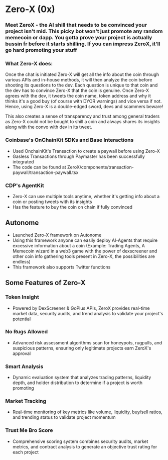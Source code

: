 # Zero-X (0x)

### Meet ZeroX - the AI shill that needs to be convinced your project isn't mid. This picky bot won't just promote any random memecoin or dapp. You gotta prove your project is actually bussin fr before it starts shilling. If you can impress ZeroX, it'll go hard promoting your stuff 

### What Zero-X does:

Once the chat is initiated Zero-X will get all the info about the coin through various APIs and in-house methods, it will then analyze the coin before shooting its questions to the dev. Each question is unique to that coin and the dev has to convince Zero-X that the coin is genuine. Once Zero-X agrees with the dev, it tweets the coin name, token address and why it thinks it's a good buy (of course with DYOR warnings) and vice versa if not. Hence, using Zero-X is a double-edged sword, devs and scammers beware!

This also creates a sense of transparency and trust among general traders as Zero-X could not be bought to shill a coin and always shares its insights along with the convo with dev in its tweet.

### Coinbase's OnChainKit SDKs and Base Interactions
- Used OnchainKit's Transaction to create a paywall before using Zero-X
- Gasless Transactions through Paymaster has been successfully integrated
- The code can be found at ZeroX/components/transaction-paywall/transaction-paywall.tsx

### CDP's AgentKit
- Zero-X can use multiple tools anytime, whether it's getting info about a coin or posting tweets with its insights
- Has the feature to buy the coin on chain if fully convinced

## Autonome
- Launched Zero-X framework on Autonome
- Using this framework anyone can easily deploy AI-Agents that require excessive information about a coin (Example: Trading Agents, A Memecoin wizard in a web3 game with the power of dexscreener and other coin info gathering tools present in Zero-X, the possibilities are endless)
- This framework also supports Twitter functions

## Some Features of Zero-X

### Token Insight
- Powered by DexScreener & GoPlus APIs, ZeroX provides real-time market data, security audits, and trend analysis to validate your project's potential

### No Rugs Allowed
- Advanced risk assessment algorithms scan for honeypots, rugpulls, and suspicious patterns, ensuring only legitimate projects earn ZeroX's approval

### Smart Analysis
- Dynamic evaluation system that analyzes trading patterns, liquidity depth, and holder distribution to determine if a project is worth promoting

### Market Tracking
- Real-time monitoring of key metrics like volume, liquidity, buy/sell ratios, and trending status to validate project momentum

### Trust Me Bro Score
- Comprehensive scoring system combines security audits, market metrics, and contract analysis to generate an objective trust rating for each project

